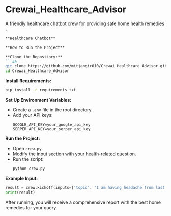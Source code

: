 # Crewai_Healthcare_Advisor
A friendly healthcare chatbot crew for providing safe home health remedies .

```markdown
**Healthcare Chatbot**

**How to Run the Project**

**Clone the Repository:**
```sh
git clone https://github.com/mitjangir010/Crewai_Healthcare_Advisor.git
cd Crewai_Healthcare_Advisor
```

**Install Requirements:**
```sh
pip install -r requirements.txt
```

**Set Up Environment Variables:**
- Create a `.env` file in the root directory.
- Add your API keys:
  ```
  GOOGLE_API_KEY=your_google_api_key
  SERPER_API_KEY=your_serper_api_key
  ```

**Run the Project:**
- Open `crew.py`.
- Modify the input section with your health-related question.
- Run the script:
  ```sh
  python crew.py
  ```

**Example Input:**
```python
result = crew.kickoff(inputs={'topic': 'I am having headache from last 2 days.'})
print(result)
```

After running, you will receive a comprehensive report with the best home remedies for your query.
```
